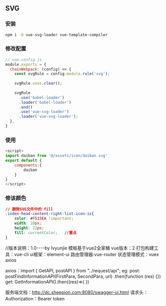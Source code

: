 ## SVG
### 安装
```bash
npm i -D vue-svg-loader vue-template-compiler
```
### 修改配置
```javascript
// vue.config.js
module.exports = {
  chainWebpack: (config) => {
    const svgRule = config.module.rule('svg');
 
    svgRule.uses.clear();
 
    svgRule
      .use('babel-loader')
      .loader('babel-loader')
      .end()
      .use('vue-svg-loader')
      .loader('vue-svg-loader');
  },
}
```
### 使用
```javascript
<script>
import daiban from '@/assets/icon/daiban.svg'
export default {
    components:{
        daiban
    }
}
</script>
```
### 修该颜色
```css
// 删除SVG文件中的 fill 
.index-head-centent-right-list-icon-is{
    color: #F515EA !important;
    width: 20px;
    height: 22px;
    fill: currentColor;   //重点
}
```
//版本说明：1.0----by lvyunjie
模板基于vue2全家桶
vue版本：2
打包构建工具：vue-cli
ui框架：element-ui
路由管理器:vue-router
状态管理模式：vuex
axios




axios：import { GetAPI, postAPI } from "../request/api";
eg:
post:
 postFindInformationAPI(FirstPara, SecondPara, url)
        .then(function (res) {})
get:
GetInformationAPI().then((res)=>{
})



服务端文档：http://dc.sheepion.com:8080/swagger-ui.html
请求头：Authorization：Bearer token
